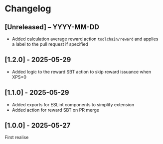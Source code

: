 # Changelog

## [Unreleased] – YYYY-MM-DD

- Added calculation average reward action `toolchain/reward` and applies a label to the pull request if specified

## [1.2.0] - 2025-05-29

- Added logic to the reward SBT action to skip reward issuance when XPS=0

## [1.1.0] - 2025-05-29

- Added exports for ESLint components to simplify extension
- Added action for reward SBT on PR merge

## [1.0.0] - 2025-05-27

First realise
